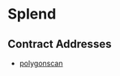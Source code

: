 # Splend

## Contract Addresses
- [polygonscan](https://polygonscan.com/address/0xf5063e5f37645ed22dd2db8668a86e49373a5ef1)